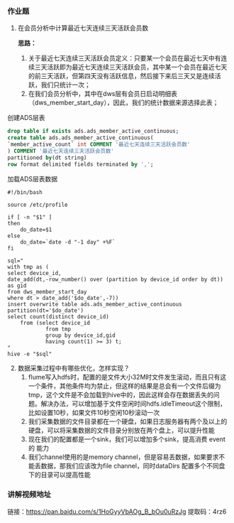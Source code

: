 ### 作业题

1. 在会员分析中计算最近七天连续三天活跃会员数

   **思路：**

   1. 关于最近七天连续三天活跃会员定义：只要某一个会员在最近七天中有连续三天活跃即为最近七天连续三天活跃会员，其中某一个会员在最近七天的前三天活跃，但第四天没有活跃信息，然后接下来后三天又是连续活跃，我们只统计一次；
   2. 在我们会员分析中，其中在dws层有会员日启动明细表（dws_member_start_day），因此，我们的统计数据来源选择此表；

创建ADS层表

~~~sql
drop table if exists ads.ads_member_active_continuous;
create table ads.ads_member_active_continuous(
`member_active_count` int COMMENT '最近七天连续三天活跃会员数'
) COMMENT '最近七天连续三天活跃会员数'
partitioned by(dt string)
row format delimited fields terminated by ',';
~~~

加载ADS层表数据

~~~shell
#!/bin/bash

source /etc/profile

if [ -n "$1" ] 
then
	do_date=$1
else
	do_date=`date -d "-1 day" +%F`
fi

sql="
with tmp as (
select device_id,
date_add(dt,-row_number() over (partition by device_id order by dt)) as gid 
from dws_member_start_day
where dt > date_add('$do_date',-7))
insert overwrite table ads.ads_member_active_continuous
partition(dt='$do_date')
select count(distinct device_id)
    from (select device_id
            from tmp
            group by device_id,gid
            having count(1) >= 3) t;
"
hive -e "$sql"
~~~



2. 数据采集过程中有哪些优化，怎样实现？
   1. flume写入hdfs时，配置的是文件大小32M时文件发生滚动，而且只有这一个条件，其他条件均为禁止，但这样的结果是总会有一个文件后缀为tmp，这个文件是不会加载到hive中的，因此这样会存在数据丢失的问题。解决办法，可以增加基于文件空闲时间hdfs.idleTimeout这个限制，比如设置10秒，如果文件10秒空闲10秒滚动一次
   2. 我们采集数据的文件目录都在一个硬盘，如果日志服务器有两个及以上的硬盘，可以将采集数据的文件目录分别放在两个盘上，可以提升性能
   3. 现在我们的配置都是一个sink，我们可以增加多个sink，提高消费 event的 能力
   4. 我们channel使用的是memory channel，但是容易丢数据，如果要求不能丢数据，那我们应该改为file channel，同时dataDirs 配置多个不同盘下的目录可以提高性能



### 讲解视频地址

链接：https://pan.baidu.com/s/1HoGyyVbAOg_B_bOu0uRzJg 
提取码：4rz6